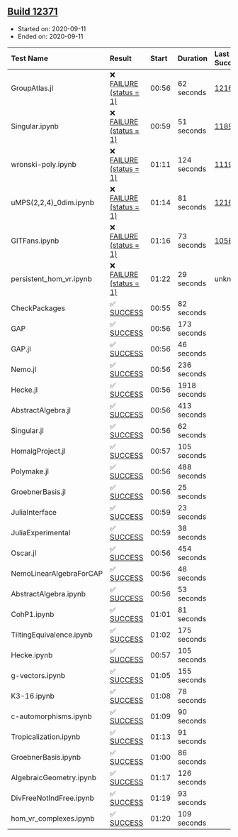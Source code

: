 ## [Build 12371](https://oscarci.mathematik.uni-kl.de/job/oscar/12371/)

* Started on: 2020-09-11
* Ended on: 2020-09-11

| Test Name    | Result | Start | Duration | Last Success | First Failure |
|:-------------|:-------|:------|:---------|:-------------|:--------------|
| GroupAtlas.jl | ❌ [FAILURE (status = 1)](https://oscarci.mathematik.uni-kl.de/job/oscar/12371/artifact/logs/build-12371/GroupAtlas.jl.log) | 00:56 | 62 seconds | [12167](https://oscarci.mathematik.uni-kl.de/job/oscar/12167/) | [12168](https://oscarci.mathematik.uni-kl.de/job/oscar/12168/) |
| Singular.ipynb | ❌ [FAILURE (status = 1)](https://oscarci.mathematik.uni-kl.de/job/oscar/12371/artifact/logs/build-12371/Singular.ipynb.log) | 00:59 | 51 seconds | [11893](https://oscarci.mathematik.uni-kl.de/job/oscar/11893/) | [11894](https://oscarci.mathematik.uni-kl.de/job/oscar/11894/) |
| wronski-poly.ipynb | ❌ [FAILURE (status = 1)](https://oscarci.mathematik.uni-kl.de/job/oscar/12371/artifact/logs/build-12371/wronski-poly.ipynb.log) | 01:11 | 124 seconds | [11192](https://oscarci.mathematik.uni-kl.de/job/oscar/11192/) | [11193](https://oscarci.mathematik.uni-kl.de/job/oscar/11193/) |
| uMPS(2,2,4)_0dim.ipynb | ❌ [FAILURE (status = 1)](https://oscarci.mathematik.uni-kl.de/job/oscar/12371/artifact/logs/build-12371/uMPS-2-2-4-_0dim.ipynb.log) | 01:14 | 81 seconds | [12167](https://oscarci.mathematik.uni-kl.de/job/oscar/12167/) | [12168](https://oscarci.mathematik.uni-kl.de/job/oscar/12168/) |
| GITFans.ipynb | ❌ [FAILURE (status = 1)](https://oscarci.mathematik.uni-kl.de/job/oscar/12371/artifact/logs/build-12371/GITFans.ipynb.log) | 01:16 | 73 seconds | [10566](https://oscarci.mathematik.uni-kl.de/job/oscar/10566/) | [10567](https://oscarci.mathematik.uni-kl.de/job/oscar/10567/) |
| persistent_hom_vr.ipynb | ❌ [FAILURE (status = 1)](https://oscarci.mathematik.uni-kl.de/job/oscar/12371/artifact/logs/build-12371/persistent_hom_vr.ipynb.log) | 01:22 | 29 seconds | unknown | unknown |
| CheckPackages | ✅ [SUCCESS](https://oscarci.mathematik.uni-kl.de/job/oscar/12371/artifact/logs/build-12371/CheckPackages.log) | 00:55 | 82 seconds |  |  |
| GAP | ✅ [SUCCESS](https://oscarci.mathematik.uni-kl.de/job/oscar/12371/artifact/logs/build-12371/GAP.log) | 00:56 | 173 seconds |  |  |
| GAP.jl | ✅ [SUCCESS](https://oscarci.mathematik.uni-kl.de/job/oscar/12371/artifact/logs/build-12371/GAP.jl.log) | 00:56 | 46 seconds |  |  |
| Nemo.jl | ✅ [SUCCESS](https://oscarci.mathematik.uni-kl.de/job/oscar/12371/artifact/logs/build-12371/Nemo.jl.log) | 00:56 | 236 seconds |  |  |
| Hecke.jl | ✅ [SUCCESS](https://oscarci.mathematik.uni-kl.de/job/oscar/12371/artifact/logs/build-12371/Hecke.jl.log) | 00:56 | 1918 seconds |  |  |
| AbstractAlgebra.jl | ✅ [SUCCESS](https://oscarci.mathematik.uni-kl.de/job/oscar/12371/artifact/logs/build-12371/AbstractAlgebra.jl.log) | 00:56 | 413 seconds |  |  |
| Singular.jl | ✅ [SUCCESS](https://oscarci.mathematik.uni-kl.de/job/oscar/12371/artifact/logs/build-12371/Singular.jl.log) | 00:56 | 62 seconds |  |  |
| HomalgProject.jl | ✅ [SUCCESS](https://oscarci.mathematik.uni-kl.de/job/oscar/12371/artifact/logs/build-12371/HomalgProject.jl.log) | 00:57 | 105 seconds |  |  |
| Polymake.jl | ✅ [SUCCESS](https://oscarci.mathematik.uni-kl.de/job/oscar/12371/artifact/logs/build-12371/Polymake.jl.log) | 00:56 | 488 seconds |  |  |
| GroebnerBasis.jl | ✅ [SUCCESS](https://oscarci.mathematik.uni-kl.de/job/oscar/12371/artifact/logs/build-12371/GroebnerBasis.jl.log) | 00:56 | 25 seconds |  |  |
| JuliaInterface | ✅ [SUCCESS](https://oscarci.mathematik.uni-kl.de/job/oscar/12371/artifact/logs/build-12371/JuliaInterface.log) | 00:59 | 23 seconds |  |  |
| JuliaExperimental | ✅ [SUCCESS](https://oscarci.mathematik.uni-kl.de/job/oscar/12371/artifact/logs/build-12371/JuliaExperimental.log) | 00:59 | 38 seconds |  |  |
| Oscar.jl | ✅ [SUCCESS](https://oscarci.mathematik.uni-kl.de/job/oscar/12371/artifact/logs/build-12371/Oscar.jl.log) | 00:56 | 454 seconds |  |  |
| NemoLinearAlgebraForCAP | ✅ [SUCCESS](https://oscarci.mathematik.uni-kl.de/job/oscar/12371/artifact/logs/build-12371/NemoLinearAlgebraForCAP.log) | 00:56 | 48 seconds |  |  |
| AbstractAlgebra.ipynb | ✅ [SUCCESS](https://oscarci.mathematik.uni-kl.de/job/oscar/12371/artifact/logs/build-12371/AbstractAlgebra.ipynb.log) | 00:56 | 53 seconds |  |  |
| CohP1.ipynb | ✅ [SUCCESS](https://oscarci.mathematik.uni-kl.de/job/oscar/12371/artifact/logs/build-12371/CohP1.ipynb.log) | 01:01 | 81 seconds |  |  |
| TiltingEquivalence.ipynb | ✅ [SUCCESS](https://oscarci.mathematik.uni-kl.de/job/oscar/12371/artifact/logs/build-12371/TiltingEquivalence.ipynb.log) | 01:02 | 175 seconds |  |  |
| Hecke.ipynb | ✅ [SUCCESS](https://oscarci.mathematik.uni-kl.de/job/oscar/12371/artifact/logs/build-12371/Hecke.ipynb.log) | 00:57 | 105 seconds |  |  |
| g-vectors.ipynb | ✅ [SUCCESS](https://oscarci.mathematik.uni-kl.de/job/oscar/12371/artifact/logs/build-12371/g-vectors.ipynb.log) | 01:05 | 155 seconds |  |  |
| K3-16.ipynb | ✅ [SUCCESS](https://oscarci.mathematik.uni-kl.de/job/oscar/12371/artifact/logs/build-12371/K3-16.ipynb.log) | 01:08 | 78 seconds |  |  |
| c-automorphisms.ipynb | ✅ [SUCCESS](https://oscarci.mathematik.uni-kl.de/job/oscar/12371/artifact/logs/build-12371/c-automorphisms.ipynb.log) | 01:09 | 90 seconds |  |  |
| Tropicalization.ipynb | ✅ [SUCCESS](https://oscarci.mathematik.uni-kl.de/job/oscar/12371/artifact/logs/build-12371/Tropicalization.ipynb.log) | 01:13 | 91 seconds |  |  |
| GroebnerBasis.ipynb | ✅ [SUCCESS](https://oscarci.mathematik.uni-kl.de/job/oscar/12371/artifact/logs/build-12371/GroebnerBasis.ipynb.log) | 01:00 | 86 seconds |  |  |
| AlgebraicGeometry.ipynb | ✅ [SUCCESS](https://oscarci.mathematik.uni-kl.de/job/oscar/12371/artifact/logs/build-12371/AlgebraicGeometry.ipynb.log) | 01:17 | 126 seconds |  |  |
| DivFreeNotIndFree.ipynb | ✅ [SUCCESS](https://oscarci.mathematik.uni-kl.de/job/oscar/12371/artifact/logs/build-12371/DivFreeNotIndFree.ipynb.log) | 01:19 | 93 seconds |  |  |
| hom_vr_complexes.ipynb | ✅ [SUCCESS](https://oscarci.mathematik.uni-kl.de/job/oscar/12371/artifact/logs/build-12371/hom_vr_complexes.ipynb.log) | 01:20 | 109 seconds |  |  |
